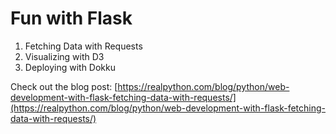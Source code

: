 # Fun with Flask

1. Fetching Data with Requests
1. Visualizing with D3
1. Deploying with Dokku

Check out the blog post: [https://realpython.com/blog/python/web-development-with-flask-fetching-data-with-requests/](https://realpython.com/blog/python/web-development-with-flask-fetching-data-with-requests/)